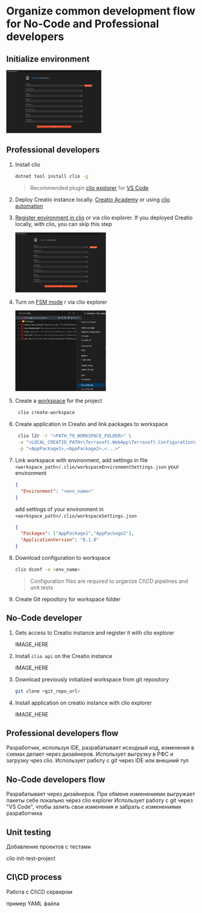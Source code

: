 # Organize common development flow for No-Code and Professional developers


## Initialize environment

<img src="img/clio_explorer_new_environment.png" width="50%" alt="Initialize new environment">


## Professional developers

1. Install clio
    ```bash
    dotnet tool install clio -g
    ```
    > Recommended plugin [clio explorer](https://marketplace.visualstudio.com/items?itemName=AdvanceTechnologiesFoundation.clio-explorer) for [VS Code](https://code.visualstudio.com/download)

2. Deploy Creatio instance locally. [Creatio Academy](https://academy.creatio.com/docs/7-18/user/on_site_deployment/general_deployment_procedure/general_creatio_deployment_procedure) or using [clio automation](https://github.com/Advance-Technologies-Foundation/clio#installation-of-creatio-using-clio)

3. [Register environment in clio](https://github.com/Advance-Technologies-Foundation/clio#environment-settings) or via clio explorer. 
If you deployed Creatio locally, with clio, you can skip this step

   <img src="img/clio_explorer_new_environment.png" width="50%" alt="register new environment">

4. Turn on [FSM mode](https://academy.creatio.com/docs/developer/development_tools/external_ides/overview#title-2098-3) r via clio explorer
   
   <img src="img/clio_explorer_turn_fsm_mode.png" width="50%" alt="turn file system on">

5. Create a [workspace](https://github.com/Advance-Technologies-Foundation/clio#workspaces) for the project
   ```bash
    clio create-workspace
    ```

6. Create application in Creatio and link packages to workspace
   ```bash
    clio l2r -r "<PATH_TO_WORKSPACE_FOLDER>" \
    -e "<LOCAL_CREATIO_PATH>\Terrasoft.WebApp\Terrasoft.Configuration\Pkg" \
    -p "<AppPackage1>,<AppPackage2>,<...>"
    ``` 

7. Link workspace with environment, add settings in file `<workspace_path>/.clio/workspaceEnvironmentSettings.json` your environment
    ```json
    {
      "Environment": "<env_name>"
    }
    ```
    add settings of your environment in `<workspace_path>/.clio/workspaceSettings.json`
    ```json
    {
      "Packages": ["AppPackage1","AppPackage2"],
      "ApplicationVersion": "8.1.0"
    }
    ```

8. Download configuration to workspace
    ```bash
    clio dconf -e <env_name>
    ```
    > Configuration files are required to organize CI\CD pipelines and unit tests

9. Create Git repository for workspace folder

## No-Code developer

1. Gets access to Creatio instance and register it with clio explorer

   IMAGE_HERE

2. Install `clio api` on the Creatio instance

   IMAGE_HERE

3. Download previously initialized workspace from git repository
   
   ```bash
   git clone <git_repo_url>
   ```

4. Install application on creatio instance with clio explorer

    IMAGE_HERE


## Professional developers flow

Разработчик, используя IDE, разрабатывает исходный код, изменения в схемах делает через дизайнеров.
Использует выгрузку в РФС и загрузку чрез clio.
Использует работу с git через IDE или внешний тул


## No-Code developers flow

Разрабатывает через дизайнеров.
При обмене изменениями выгружает пакеты себе локально через clio explorer
Использует работу с git через "VS Code", чтобы залить свои изменения и забрать c изменениями разработчика


## Unit testing
Добавление проектов с тестами

clio init-test-project


## CI\CD process
Работа с CI\CD сервером
 
пример YAML файла